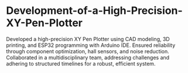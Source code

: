 # Development-of-a-High-Precision-XY-Pen-Plotter
Developed a high-precision XY Pen Plotter using CAD modeling, 3D printing, and ESP32 programming with Arduino IDE. Ensured reliability through component optimization, hall sensors, and noise reduction. Collaborated in a multidisciplinary team, addressing challenges and adhering to structured timelines for a robust, efficient system.
